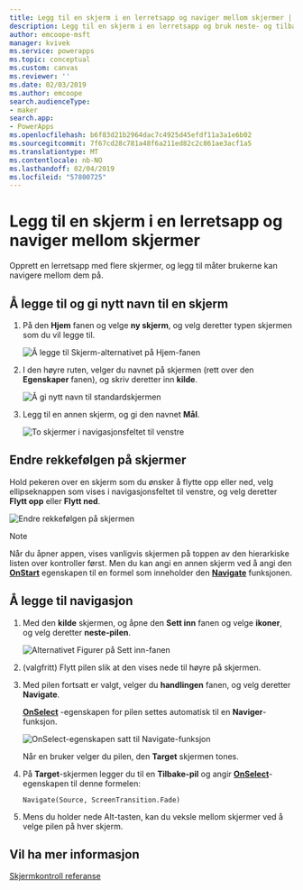 ```yaml
---
title: Legg til en skjerm i en lerretsapp og naviger mellom skjermer | Microsoft Docs
description: Legg til en skjerm i en lerretsapp og bruk neste- og tilbake-pilene til å veksle mellom skjermer i PowerApps
author: emcoope-msft
manager: kvivek
ms.service: powerapps
ms.topic: conceptual
ms.custom: canvas
ms.reviewer: ''
ms.date: 02/03/2019
ms.author: emcoope
search.audienceType:
- maker
search.app:
- PowerApps
ms.openlocfilehash: b6f83d21b2964dac7c4925d45efdf11a3a1e6b02
ms.sourcegitcommit: 7f67cd28c781a48f6a211ed82c2c861ae3acf1a5
ms.translationtype: MT
ms.contentlocale: nb-NO
ms.lasthandoff: 02/04/2019
ms.locfileid: "57800725"
---
```

# <a name="add-a-screen-to-a-canvas-app-and-navigate-between-screens"></a>Legg til en skjerm i en lerretsapp og naviger mellom skjermer

Opprett en lerretsapp med flere skjermer, og legg til måter brukerne kan navigere mellom dem på.

## <a name="add-and-rename-a-screen"></a>Å legge til og gi nytt navn til en skjerm

1. På den **Hjem** fanen og velge **ny skjerm**, og velg deretter typen skjermen som du vil legge til.

    ![Å legge til Skjerm-alternativet på Hjem-fanen](./media/add-screen-context-variables/add-screen.png)

2. I den høyre ruten, velger du navnet på skjermen (rett over den **Egenskaper** fanen), og skriv deretter inn **kilde**.

    ![Å gi nytt navn til standardskjermen](./media/add-screen-context-variables/name-source-screen.png)

3. Legg til en annen skjerm, og gi den navnet **Mål**.

    ![To skjermer i navigasjonsfeltet til venstre](./media/add-screen-context-variables/two-screens-in-nav.png)

## <a name="reorder-screens"></a>Endre rekkefølgen på skjermer

Hold pekeren over en skjerm som du ønsker å flytte opp eller ned, velg ellipseknappen som vises i navigasjonsfeltet til venstre, og velg deretter **Flytt opp** eller **Flytt ned**.

![Endre rekkefølgen på skjermen](./media/add-screen-context-variables/reorder-screen.png)

> [!NOTE]
> Når du åpner appen, vises vanligvis skjermen på toppen av den hierarkiske listen over kontroller først. Men du kan angi en annen skjerm ved å angi den **[OnStart](controls/control-screen.md)** egenskapen til en formel som inneholder den **[Navigate](functions/function-navigate.md)** funksjonen.

## <a name="add-navigation"></a>Å legge til navigasjon

1. Med den **kilde** skjermen, og åpne den **Sett inn** fanen og velge **ikoner**, og velg deretter **neste-pilen**.  

    ![Alternativet Figurer på Sett inn-fanen](./media/add-screen-context-variables/add-next-arrow.png)

2. (valgfritt) Flytt pilen slik at den vises nede til høyre på skjermen.

3. Med pilen fortsatt er valgt, velger du **handlingen** fanen, og velg deretter **Navigate**.

    **[OnSelect](controls/properties-core.md)** -egenskapen for pilen settes automatisk til en **Naviger**-funksjon.

    ![OnSelect-egenskapen satt til Navigate-funksjon](./media/add-screen-context-variables/onselect-default.png)

    Når en bruker velger du pilen, den **Target** skjermen tones.

4. På **Target**-skjermen legger du til en **Tilbake-pil** og angir **[OnSelect](controls/properties-core.md)**-egenskapen til denne formelen:

    `Navigate(Source, ScreenTransition.Fade)`

5. Mens du holder nede Alt-tasten, kan du veksle mellom skjermer ved å velge pilen på hver skjerm.

## <a name="more-information"></a>Vil ha mer informasjon

[Skjermkontroll referanse](controls/control-screen.md)